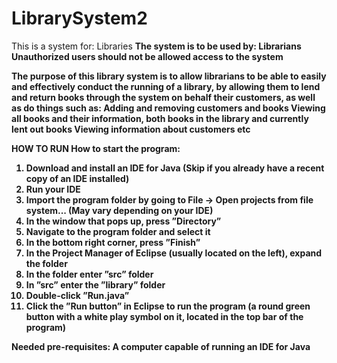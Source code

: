 # LibrarySystem2

This is a system for: Libraries
<b>The system is to be used by: Librarians
Unauthorized users should not be allowed access to the system

The purpose of this library system is to allow librarians to be able to easily and effectively conduct the running of a library, by allowing them to lend and return books through the system on behalf their customers, as well as do things such as:
Adding and removing customers and books
Viewing all books and their information, both books in the library and currently lent out books
Viewing information about customers
etc

HOW TO RUN
How to start the program:
1. Download and install an IDE for Java (Skip if you already have a recent copy of an IDE installed)
2. Run your IDE
3. Import the program folder by going to File → Open projects from file system... (May vary depending on your IDE)
4. In the window that pops up, press ”Directory”
5. Navigate to the program folder and select it
6. In the bottom right corner, press ”Finish”
7. In the Project Manager of Eclipse (usually located on the left), expand the folder
8. In the folder enter ”src” folder
9. In ”src” enter the ”library” folder
10. Double-click ”Run.java”
11. Click the ”Run button” in Eclipse to run the program (a round green button with a white play symbol on it, located in the top bar of the program) 


Needed pre-requisites:
A computer capable of running an IDE for Java
